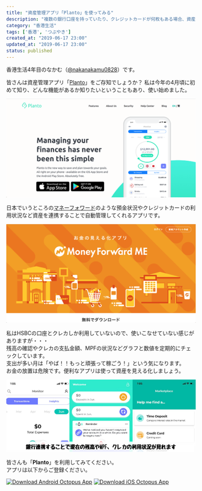```yaml
---
title: "資産管理アプリ「Planto」を使ってみる"
description: "複数の銀行口座を持っていたり、クレジットカードが何枚もある場合、資産管理が大変ですよね。そんな時は「Planto」を使って見ましょう"
category: "香港生活"
tags: ['香港', 'つぶやき']
created_at: "2019-06-17 23:00"
updated_at: "2019-06-17 23:00"
status: published
---
```


香港生活4年目のなかむ（[@nakanakamu0828](https://twitter.com/nakanakamu0828)）です。  

皆さんは資産管理アプリ「[Planto](https://www.planto.hk/en/)」をご存知でしょうか？
私は今年の4月頃に初めて知り、どんな機能があるか知りたいということもあり、使い始めました。

![Planto - 公式ページ](../../../../../images/uploads/2019/06/17/planto/picture-1.png)

日本でいうところの[マネーフォワード](https://moneyforward.com/)のような預金状況やクレジットカードの利用状況など資産を連携することで自動管理してくれるアプリです。

![マネーフォワード - 公式ページ](../../../../../images/uploads/2019/06/17/planto/picture-2.png)


私はHSBCの口座とクレカしか利用していないので、使いこなせていない感じがありますが・・・  
残高の確認やクレカの支払金額、MPFの状況などグラフと数値を定期的にチェックしています。  
支出が多い月は「やば！！もっと頑張って稼ごう！」という気になります。  
お金の放置は危険です。便利なアプリは使って資産を見える化しましょう。

![Planto - 写真](../../../../../images/uploads/2019/06/17/planto/picture-3.png)


皆さんも「**Planto**」を利用してみてください。  
アプリは以下からご登録ください。

<div class="flex mb-5">
<a href="https://play.google.com/store/apps/details?id=io.planto.app&utm_source=website&utm_campaign=default" alt="" target="_blank" title="Open in new windows" class="none-external-link mr-2" rel="nofollow, noopener, noreferrer"><img src="/octopus/google-play.png" width="200" alt="Download Android Octopus App"></a>
<a href="https://apps.apple.com/hk/app/apple-store/id1303666016" alt="" target="_blank" title="Open in new windows" class="none-external-link" rel="nofollow, noopener, noreferrer"><img src="/octopus/app-store.png" width="200" alt="Download iOS Octopus App"></a>
</div>

